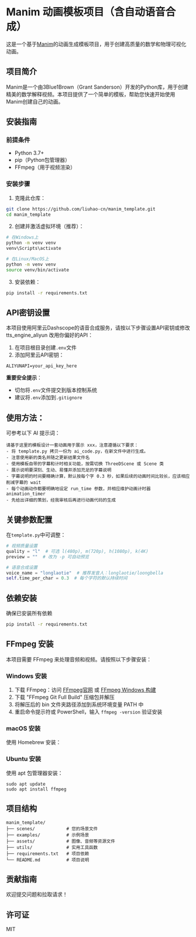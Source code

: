 # Manim 动画模板项目（含自动语音合成）

这是一个基于[Manim](https://www.manim.community/)的动画生成模板项目，用于创建高质量的数学和物理可视化动画。

## 项目简介

Manim是一个由3Blue1Brown（Grant Sanderson）开发的Python库，用于创建精美的数学解释视频。本项目提供了一个简单的模板，帮助您快速开始使用Manim创建自己的动画。

## 安装指南

### 前提条件

- Python 3.7+
- pip（Python包管理器）
- FFmpeg（用于视频渲染）

### 安装步骤

1. 克隆此仓库：

```bash
git clone https://github.com/liuhao-cn/manim_template.git
cd manim_template
```

2. 创建并激活虚拟环境（推荐）：

```bash
# 在Windows上
python -m venv venv
venv\Scripts\activate

# 在Linux/MacOS上
python -m venv venv
source venv/bin/activate
```

3. 安装依赖：

```bash
pip install -r requirements.txt
```

## API密钥设置

本项目使用阿里云Dashscope的语音合成服务，请按以下步骤设置API密钥或修改 tts_engine_aliyun 改用你偏好的API：

1. 在项目根目录创建`.env`文件
2. 添加阿里云API密钥：
```env
ALIYUNAPI=your_api_key_here
```


**重要安全提示**：
- 切勿将`.env`文件提交到版本控制系统
- 建议将`.env`添加到`.gitignore`

## 使用方法：

可参考以下 AI 提示词：
```AI prompt
请基于这里的模板设计一套动画用于展示 xxx，注意遵循以下要求：
- 将 template.py 拷贝一份为 ai_code.py，在新文件中进行生成。
- 注意使用新的类名并随之更新结果文件名
- 使用模板自带的字幕和计时相关功能，按需切换 ThreeDScene 或 Scene 类
- 展示说明要深刻、生动、易懂并添加充足的字幕说明
- 字幕说明的时间要精确计算，默认按每个字 0.3 秒，如果后续的动画时间比较长，应该相应削减字幕的 wait
- 每个动画动作都要明确地设定 run_time 参数，并相应维护动画计时器 animation_timer
- 先给出详细的策划，经我审核后再进行动画代码的生成
```

## 关键参数配置
在`template.py`中可调整：
```python
# 视频质量设置
quality = "l"  # 可选 l(480p), m(720p), h(1080p), k(4K)
preview = ""  # 改为 -p 可自动预览

# 语音合成设置
voice_name = "longlaotie"  # 推荐发音人：longlaotie/loongbella
self.time_per_char = 0.3  # 每个字符的默认持续时间
```

## 依赖安装
确保已安装所有依赖
```bash
pip install -r requirements.txt
```

## FFmpeg 安装

本项目需要 FFmpeg 来处理音频和视频。请按照以下步骤安装：

### Windows 安装
1. 下载 FFmpeg：访问 [FFmpeg官网](https://ffmpeg.org/download.html) 或 [FFmpeg Windows 构建](https://www.gyan.dev/ffmpeg/builds/)
2. 下载 "FFmpeg Git Full Build" 压缩包并解压
3. 将解压后的 bin 文件夹路径添加到系统环境变量 PATH 中
4. 重启命令提示符或 PowerShell，输入 `ffmpeg -version` 验证安装

### macOS 安装
使用 Homebrew 安装：

### Ubuntu 安装
使用 apt 包管理器安装：
```
sudo apt update
sudo apt install ffmpeg
```

## 项目结构

```
manim_template/
├── scenes/            # 您的场景文件
├── examples/          # 示例场景
├── assets/            # 图像、音频等资源文件
├── utils/             # 实用工具函数
├── requirements.txt   # 项目依赖
└── README.md          # 项目说明
```

## 贡献指南

欢迎提交问题和拉取请求！

## 许可证

MIT 